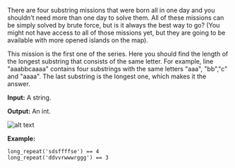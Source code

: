 There are four substring missions that were born all in one day and you shouldn’t need more than one day to solve them. All of these missions can be simply solved by brute force, but is it always the best way to go? (You might not have access to all of those missions yet, but they are going to be available with more opened islands on the map).

This mission is the first one of the series. Here you should find the length of the longest substring that consists of the same letter. For example, line "aaabbcaaaa" contains four substrings with the same letters "aaa", "bb","c" and "aaaa". The last substring is the longest one, which makes it the answer.

<b>Input:</b> A string.

<b>Output:</b> An int.

![alt text](https://py-static.checkio.org/media/task/media/f63bebd0c36e451483a66d0d6866c923/drawing.png)

<b>Example:</b>
```
long_repeat('sdsffffse') == 4
long_repeat('ddvvrwwwrggg') == 3
```